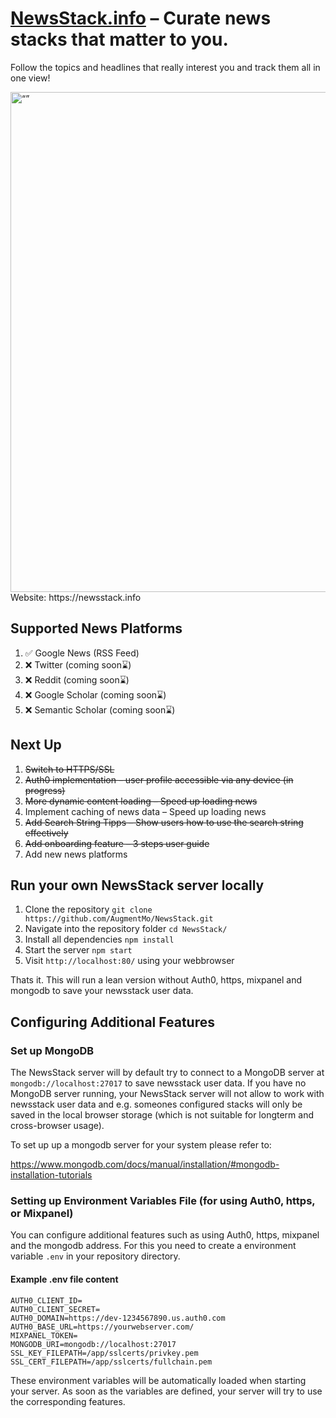 # [NewsStack.info](https://newsstack.info) – Curate news stacks that matter to you.


Follow the topics and headlines that really interest you and track them all in one view!


<img src="https://user-images.githubusercontent.com/62531877/236419810-759bcbeb-db18-4507-bbf5-f1be7f1e5514.png" alt= “” width="800px" href="https://newsstack.info">
Website: https://newsstack.info

## Supported News Platforms

1. ✅ Google News (RSS Feed)
2. ❌ Twitter (coming soon⌛️)
3. ❌ Reddit (coming soon⌛️)
4. ❌ Google Scholar (coming soon⌛️)
5. ❌ Semantic Scholar (coming soon⌛️)

## Next Up

1. ~~Switch to HTTPS/SSL~~
2. ~~Auth0 implementation – user profile accessible via any device (in progress)~~
3. ~~More dynamic content loading – Speed up loading news~~
4. Implement caching of news data – Speed up loading news 
5. ~~Add Search String Tipps – Show users how to use the search string effectively~~
6. ~~Add onboarding feature – 3 steps user guide~~
7. Add new news platforms

## Run your own NewsStack server locally

1. Clone the repository ```git clone https://github.com/AugmentMo/NewsStack.git```
2. Navigate into the repository folder ```cd NewsStack/```
3. Install all dependencies ```npm install```
4. Start the server ```npm start```
5. Visit ```http://localhost:80/``` using your webbrowser

Thats it. This will run a lean version without Auth0, https, mixpanel and mongodb to save your newsstack user data.

## Configuring Additional Features

### Set up MongoDB
The NewsStack server will by default try to connect to a MongoDB server at ```mongodb://localhost:27017```
to save newsstack user data. If you have no MongoDB server running, your NewsStack server will not allow to work with newsstack user data and e.g. someones configured stacks will only be saved in the local browser storage (which is not suitable for longterm and cross-browser usage).

To set up up a mongodb server for your system please refer to:

https://www.mongodb.com/docs/manual/installation/#mongodb-installation-tutorials

### Setting up Environment Variables File (for using Auth0, https, or Mixpanel)
You can configure additional features such as using Auth0, https, mixpanel and the mongodb address.
For this you need to create a environment variable ```.env``` in your repository directory.

#### Example .env file content

```
AUTH0_CLIENT_ID=
AUTH0_CLIENT_SECRET=
AUTH0_DOMAIN=https://dev-1234567890.us.auth0.com
AUTH0_BASE_URL=https://yourwebserver.com/
MIXPANEL_TOKEN=
MONGODB_URI=mongodb://localhost:27017
SSL_KEY_FILEPATH=/app/sslcerts/privkey.pem
SSL_CERT_FILEPATH=/app/sslcerts/fullchain.pem
```
These environment variables will be automatically loaded when starting your server.
As soon as the variables are defined, your server will try to use the corresponding features. 
